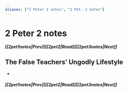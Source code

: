 ```yaml
---
aliases: ["2 Peter 2 notes", "2 Pet. 2 notes"]
---
```

# 2 Peter 2 notes
##### <span class=arrow-left></span>[[2pet1notes|Prev]]<span class=navigation-separator></span>[[2pet2|Read]]<span class=navigation-separator></span>[[2pet3notes|Next]]<span class=arrow-right></span>
## The False Teachers’ Ungodly Lifestyle
- 
##### <span class=arrow-left></span>[[2pet1notes|Prev]]<span class=navigation-separator></span>[[2pet2|Read]]<span class=navigation-separator></span>[[2pet3notes|Next]]<span class=arrow-right></span>